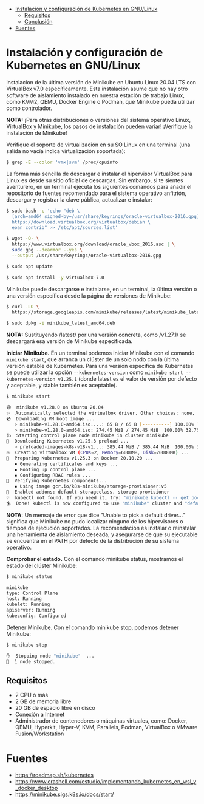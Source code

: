 - [Instalación y configuración de Kubernetes en GNU/Linux](#instalación-y-configuración-de-kubernetes-en-gnulinux)
  - [Requisitos](#requisitos)
  - [Conclusión](#conclusión)
- [Fuentes](#fuentes)

# Instalación y configuración de Kubernetes en GNU/Linux

instalacion de la última versión de Minikube en Ubuntu Linux 20.04 LTS con VirtualBox v7.0 específicamente. Esta instalación asume que no hay otro software de aislamiento instalado en nuestra estación de trabajo Linux, como KVM2, QEMU, Docker Engine o Podman, que Minikube pueda utilizar como controlador.

**NOTA:** ¡Para otras distribuciones o versiones del sistema operativo Linux, VirtualBox y Minikube, los pasos de instalación pueden variar! ¡Verifique la instalación de Minikube!

Verifique el soporte de virtualización en su SO Linux en una terminal (una salida no vacía indica virtualización soportada):

```bash
$ grep -E --color 'vmx|svm' /proc/cpuinfo
```
La forma más sencilla de descargar e instalar el hipervisor VirtualBox para Linux es desde su sitio oficial de descargas. Sin embargo, si te sientes aventurero, en un terminal ejecuta los siguientes comandos para añadir el repositorio de fuentes recomendado para el sistema operativo anfitrión, descargar y registrar la clave pública, actualizar e instalar:

```bash
$ sudo bash -c 'echo "deb \
  [arch=amd64 signed-by=/usr/share/keyrings/oracle-virtualbox-2016.gpg] \
  https://download.virtualbox.org/virtualbox/debian \
  eoan contrib" >> /etc/apt/sources.list'

$ wget -O- \
  https://www.virtualbox.org/download/oracle_vbox_2016.asc | \
  sudo gpg --dearmor --yes \
  --output /usr/share/keyrings/oracle-virtualbox-2016.gpg

$ sudo apt update

$ sudo apt install -y virtualbox-7.0
```
Minikube puede descargarse e instalarse, en un terminal, la última versión o una versión específica desde la página de versiones de Minikube:

```bash
$ curl -LO \
  https://storage.googleapis.com/minikube/releases/latest/minikube_latest_amd64.deb

$ sudo dpkg -i minikube_latest_amd64.deb
```
**NOTA:** Sustituyendo /latest/ por una versión concreta, como /v1.27.1/ se descargará esa versión de Minikube especificada.

**Iniciar Minikube.**
 En un terminal podemos iniciar Minikube con el comando `minikube start`, que arranca un clúster de un solo nodo con la última versión estable de Kubernetes. Para una versión específica de Kubernetes se puede utilizar la opción `--kubernetes-version` como `minikube start --kubernetes-version v1.25.1` (donde latest es el valor de versión por defecto y aceptable, y stable también es aceptable). 

 ```bash
 $ minikube start

😄  minikube v1.28.0 on Ubuntu 20.04
✨  Automatically selected the virtualbox driver. Other choices: none, ssh
💿  Downloading VM boot image ...
    > minikube-v1.28.0-amd64.iso....: 65 B / 65 B [----------] 100.00% ? p/s 0s
    > minikube-v1.28.0-amd64.iso: 274.45 MiB / 274.45 MiB  100.00% 32.75 MiB p/
👍  Starting control plane node minikube in cluster minikube
💾  Downloading Kubernetes v1.25.3 preload ...
    > preloaded-images-k8s-v18-v1...: 385.44 MiB / 385.44 MiB  100.00% 38.52 MiB
🔥  Creating virtualbox VM (CPUs=2, Memory=6000MB, Disk=20000MB) ...
🐳  Preparing Kubernetes v1.25.3 on Docker 20.10.20 ...
    ▪ Generating certificates and keys ...
    ▪ Booting up control plane ...
    ▪ Configuring RBAC rules ...
🔎  Verifying Kubernetes components...
    ▪ Using image gcr.io/k8s-minikube/storage-provisioner:v5
🌟  Enabled addons: default-storageclass, storage-provisioner
💡  kubectl not found. If you need it, try: 'minikube kubectl -- get pods -A'
🏄  Done! kubectl is now configured to use "minikube" cluster and "default" namespace by default
 ```
 **NOTA:** Un mensaje de error que dice "Unable to pick a default driver..." significa que Minikube no pudo localizar ninguno de los hipervisores o tiempos de ejecución soportados. La recomendación es instalar o reinstalar una herramienta de aislamiento deseada, y asegurarse de que su ejecutable se encuentra en el PATH por defecto de la distribución de su sistema operativo. 

**Comprobar el estado.**
 Con el comando minikube status, mostramos el estado del clúster Minikube:

```bash
$ minikube status

minikube
type: Control Plane
host: Running
kubelet: Running
apiserver: Running
kubeconfig: Configured
```
Detener Minikube. Con el comando minikube stop, podemos detener Minikube:

```bash
$ minikube stop

✋  Stopping node "minikube"  ...
🛑  1 node stopped.
```


## Requisitos

- 2 CPU o más
- 2 GB de memoria libre
- 20 GB de espacio libre en disco
- Conexión a Internet
- Administrador de contenedores o máquinas virtuales, como: Docker, QEMU, Hyperkit, Hyper-V, KVM, Parallels, Podman, VirtualBox o VMware Fusion/Workstation



# Fuentes
 
- https://roadmap.sh/kubernetes
- https://www.crashell.com/estudio/implementando_kubernetes_en_wsl_y_docker_desktop
- https://minikube.sigs.k8s.io/docs/start/